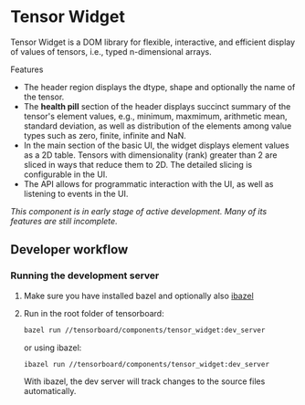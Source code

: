 # Tensor Widget

Tensor Widget is a DOM library for flexible, interactive, and efficient
display of values of tensors, i.e., typed n-dimensional arrays.

Features

- The header region displays the dtype, shape and optionally the name of
  the tensor.
- The **health pill** section of the header displays succinct summary of the
  tensor's element values, e.g., minimum, maxmimum, arithmetic mean,
  standard deviation, as well as distribution of the elements among value
  types such as zero, finite, infinite and NaN.
- In the main section of the basic UI, the widget displays element values as
  a 2D table. Tensors with dimensionality (rank) greater than 2 are sliced in
  ways that reduce them to 2D. The detailed slicing is configurable in the UI.
- The API allows for programmatic interaction with the UI, as well as listening
  to events in the UI.

*This component is in early stage of active development.*
*Many of its features are still incomplete.*

## Developer workflow

### Running the development server

1. Make sure you have installed bazel and optionally also
   [ibazel](https://github.com/bazelbuild/bazel-watcher#installation)
2. Run in the root folder of tensorboard:

   ```sh
   bazel run //tensorboard/components/tensor_widget:dev_server
   ```

   or using ibazel:

   ```sh
   ibazel run //tensorboard/components/tensor_widget:dev_server
   ```

   With ibazel, the dev server will track changes to the source files
   automatically.
